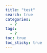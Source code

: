 ```yaml
---
title: "test"
search: true
categories: 
  - ?
tags: 
  - ?
toc: true
toc_sticky: true
---
```

<!--stackedit_data:
eyJoaXN0b3J5IjpbNDA2NTc1NDExXX0=
-->